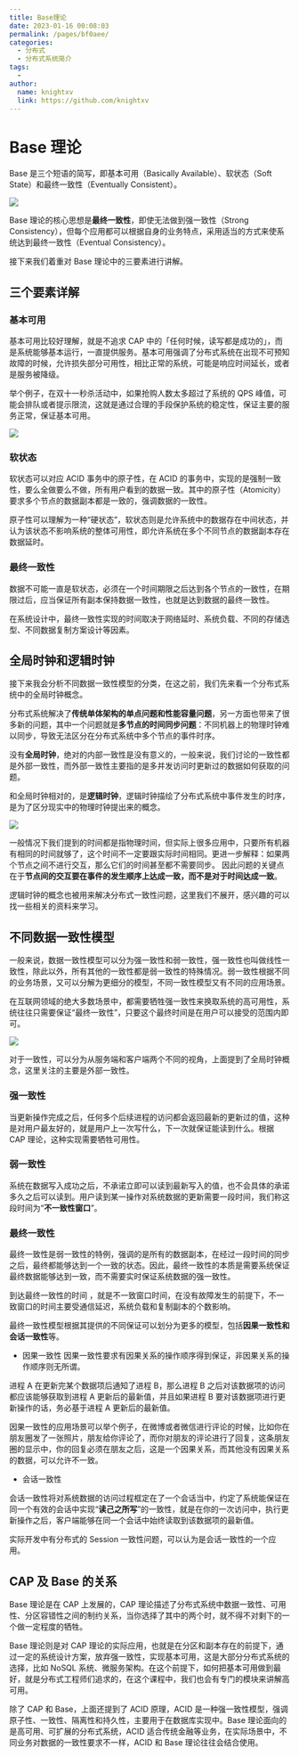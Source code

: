 ```yaml
---
title: Base理论
date: 2023-01-16 00:08:03
permalink: /pages/bf0aee/
categories:
  - 分布式
  - 分布式系统简介
tags:
  - 
author: 
  name: knightxv
  link: https://github.com/knightxv
---
```

# Base 理论
Base 是三个短语的简写，即基本可用（Basically Available）、软状态（Soft State）和最终一致性（Eventually Consistent）。


![](https://s0.lgstatic.com/i/image3/M01/08/52/Ciqah16FrueAWLATAABOyQi2X3M251.png)

Base 理论的核心思想是<strong data-nodeid="17477">最终一致性</strong>，即使无法做到强一致性（Strong Consistency），但每个应用都可以根据自身的业务特点，采用适当的方式来使系统达到最终一致性（Eventual Consistency）。

接下来我们着重对 Base 理论中的三要素进行讲解。
## 三个要素详解
### 基本可用
基本可用比较好理解，就是不追求 CAP 中的「任何时候，读写都是成功的」，而是系统能够基本运行，一直提供服务。基本可用强调了分布式系统在出现不可预知故障的时候，允许损失部分可用性，相比正常的系统，可能是响应时间延长，或者是服务被降级。

举个例子，在双十一秒杀活动中，如果抢购人数太多超过了系统的 QPS 峰值，可能会排队或者提示限流，这就是通过合理的手段保护系统的稳定性，保证主要的服务正常，保证基本可用。

![](https://s0.lgstatic.com/i/image3/M01/08/52/Ciqah16FrueAMh29AANTN6izVWY035.png)

### 软状态
软状态可以对应 ACID 事务中的原子性，在 ACID 的事务中，实现的是强制一致性，要么全做要么不做，所有用户看到的数据一致。其中的原子性（Atomicity）要求多个节点的数据副本都是一致的，强调数据的一致性。

原子性可以理解为一种“硬状态”，软状态则是允许系统中的数据存在中间状态，并认为该状态不影响系统的整体可用性，即允许系统在多个不同节点的数据副本存在数据延时。
### 最终一致性
数据不可能一直是软状态，必须在一个时间期限之后达到各个节点的一致性，在期限过后，应当保证所有副本保持数据一致性，也就是达到数据的最终一致性。

在系统设计中，最终一致性实现的时间取决于网络延时、系统负载、不同的存储选型、不同数据复制方案设计等因素。
## 全局时钟和逻辑时钟
接下来我会分析不同数据一致性模型的分类，在这之前，我们先来看一个分布式系统中的全局时钟概念。

分布式系统解决了<strong data-nodeid="17610">传统单体架构的单点问题和性能容量问题</strong>，另一方面也带来了很多新的问题，其中一个问题就是<strong data-nodeid="17611">多节点的时间同步问题</strong>：不同机器上的物理时钟难以同步，导致无法区分在分布式系统中多个节点的事件时序。

没有<strong data-nodeid="17625">全局时钟</strong>，绝对的内部一致性是没有意义的，一般来说，我们讨论的一致性都是外部一致性，而外部一致性主要指的是多并发访问时更新过的数据如何获取的问题。

和全局时钟相对的，是<strong data-nodeid="17639">逻辑时钟</strong>，逻辑时钟描绘了分布式系统中事件发生的时序，是为了区分现实中的物理时钟提出来的概念。


![](https://s0.lgstatic.com/i/image3/M01/81/68/Cgq2xl6FrueAdqXGAAARaVLIyqg649.png)

一般情况下我们提到的时间都是指物理时间，但实际上很多应用中，只要所有机器有相同的时间就够了，这个时间不一定要跟实际时间相同。更进一步解释：如果两个节点之间不进行交互，那么它们的时间甚至都不需要同步。 因此问题的关键点在于<strong data-nodeid="17669">节点间的交互要在事件的发生顺序上达成一致，而不是对于时间达成一致</strong>。

逻辑时钟的概念也被用来解决分布式一致性问题，这里我们不展开，感兴趣的可以找一些相关的资料来学习。
## 不同数据一致性模型
一般来说，数据一致性模型可以分为强一致性和弱一致性，强一致性也叫做线性一致性，除此以外，所有其他的一致性都是弱一致性的特殊情况。弱一致性根据不同的业务场景，又可以分解为更细分的模型，不同一致性模型又有不同的应用场景。

在互联网领域的绝大多数场景中，都需要牺牲强一致性来换取系统的高可用性，系统往往只需要保证“最终一致性”，只要这个最终时间是在用户可以接受的范围内即可。


![](https://s0.lgstatic.com/i/image3/M01/08/52/Ciqah16FruiAGz3eAAIrOBxKnpU229.png)


对于一致性，可以分为从服务端和客户端两个不同的视角，上面提到了全局时钟概念，这里关注的主要是外部一致性。
### 强一致性
当更新操作完成之后，任何多个后续进程的访问都会返回最新的更新过的值，这种是对用户最友好的，就是用户上一次写什么，下一次就保证能读到什么。根据 CAP 理论，这种实现需要牺牲可用性。
### 弱一致性
系统在数据写入成功之后，不承诺立即可以读到最新写入的值，也不会具体的承诺多久之后可以读到。用户读到某一操作对系统数据的更新需要一段时间，我们称这段时间为“<strong data-nodeid="17765">不一致性窗口</strong>”。
### 最终一致性
最终一致性是弱一致性的特例，强调的是所有的数据副本，在经过一段时间的同步之后，最终都能够达到一个一致的状态。因此，最终一致性的本质是需要系统保证最终数据能够达到一致，而不需要实时保证系统数据的强一致性。

到达最终一致性的时间 ，就是不一致窗口时间，在没有故障发生的前提下，不一致窗口的时间主要受通信延迟，系统负载和复制副本的个数影响。

最终一致性模型根据其提供的不同保证可以划分为更多的模型，包括<strong data-nodeid="17804">因果一致性和会话一致性</strong>等。

+ 因果一致性
因果一致性要求有因果关系的操作顺序得到保证，非因果关系的操作顺序则无所谓。

进程 A 在更新完某个数据项后通知了进程 B，那么进程 B 之后对该数据项的访问都应该能够获取到进程 A 更新后的最新值，并且如果进程 B 要对该数据项进行更新操作的话，务必基于进程 A 更新后的最新值。

因果一致性的应用场景可以举个例子，在微博或者微信进行评论的时候，比如你在朋友圈发了一张照片，朋友给你评论了，而你对朋友的评论进行了回复，这条朋友圈的显示中，你的回复必须在朋友之后，这是一个因果关系，而其他没有因果关系的数据，可以允许不一致。

+ 会话一致性

会话一致性将对系统数据的访问过程框定在了一个会话当中，约定了系统能保证在同一个有效的会话中实现“<strong data-nodeid="17857">读己之所写</strong>”的一致性，就是在你的一次访问中，执行更新操作之后，客户端能够在同一个会话中始终读取到该数据项的最新值。

实际开发中有分布式的 Session 一致性问题，可以认为是会话一致性的一个应用。

## CAP 及 Base 的关系

Base 理论是在 CAP 上发展的，CAP 理论描述了分布式系统中数据一致性、可用性、分区容错性之间的制约关系，当你选择了其中的两个时，就不得不对剩下的一个做一定程度的牺牲。

Base 理论则是对 CAP 理论的实际应用，也就是在分区和副本存在的前提下，通过一定的系统设计方案，放弃强一致性，实现基本可用，这是大部分分布式系统的选择，比如 NoSQL 系统、微服务架构。在这个前提下，如何把基本可用做到最好，就是分布式工程师们追求的，在这个课程中，我们也会有专门的模块来讲解高可用。

除了 CAP 和 Base，上面还提到了 ACID 原理，ACID 是一种强一致性模型，强调原子性、一致性、隔离性和持久性，主要用于在数据库实现中。Base 理论面向的是高可用、可扩展的分布式系统，ACID 适合传统金融等业务，在实际场景中，不同业务对数据的一致性要求不一样，ACID 和 Base 理论往往会结合使用。